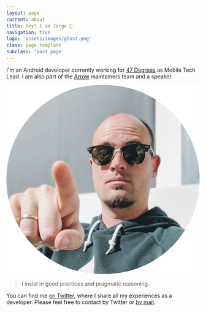 ```yaml
---
layout: page
current: about
title: Hey! I am Jorge 👋
navigation: true
logo: 'assets/images/ghost.png'
class: page-template
subclass: 'post page'
---
```


I'm an Android developer currently working for [47 Degrees](https://www.47deg.com) as Mobile Tech Lead. I am also part of the [Arrow](https://arrow-kt.io) maintainers team and a speaker.

![My portrait pic](../assets/images/portrait.png)

> I insist in good practices and pragmatic reasoning.

You can find me [on Twitter](https://www.twitter.com/JorgeCastilloPR), where I share all my experiences as a developer.
Please feel free to contact by Twitter or [by mail](mailto:jorge.castillo.prz@gmail.com).
